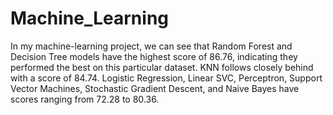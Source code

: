 # Machine_Learning

In my machine-learning project, we can see that Random Forest and Decision Tree models have the highest score of 86.76, indicating they performed the best on this particular dataset. KNN follows closely behind with a score of 84.74. Logistic Regression, Linear SVC, Perceptron, Support Vector Machines, Stochastic Gradient Descent, and Naive Bayes have scores ranging from 72.28 to 80.36.
